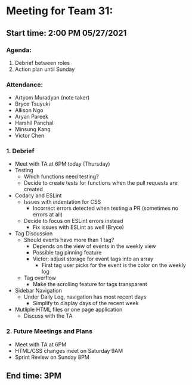 #  Meeting for Team 31:
## Start time: 2:00 PM 05/27/2021

### Agenda: 
1. Debrief between roles
2. Action plan until Sunday

### Attendance: 
- Artyom Muradyan (note taker)
- Bryce Tsuyuki
- Allison Ngo
- Aryan Pareek
- Harshil Panchal
- Minsung Kang
- Victor Chen

### 1. Debrief
- Meet with TA at 6PM today (Thursday)
- Testing
  - Which functions need testing?
  - Decide to create tests for functions when the pull requests are created
- Codacy and ESLint
  - Issues with indentation for CSS
    - Incorrect errors detected when testing a PR (sometimes no errors at all)
  - Decide to focus on ESLint errors instead
    - Fix issues with ESLint as well (Bryce)
- Tag Discussion
  - Should events have more than 1 tag?
    - Depends on the view of events in the weekly view
    - Possible tag pinning feature
    - Victor: adjust storage for event tags into an array
      - First tag user picks for the event is the color on the weekly log 
  - Tag overflow
    - Make the scrolling feature for tags transparent
- Sidebar Navigation
  - Under Daily Log, navigation has most recent days
    - Simplify to display days of the recent week
- Mutliple HTML files or one page application
  - Discuss with the TA

### 2. Future Meetings and Plans
- Meet with TA at 6PM
- HTML/CSS changes meet on Saturday 9AM
- Sprint Review on Sunday 8PM

## End time: 3PM 